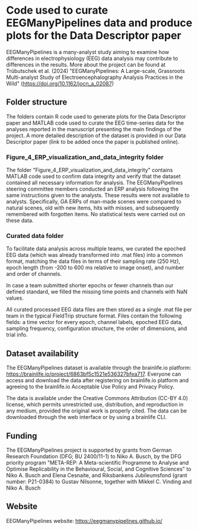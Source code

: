 # Code used to curate EEGManyPipelines data and produce plots for the Data Descriptor paper

EEGManyPipelines is a many-analyst study aiming to examine how differences in electrophysiology (EEG) data analysis may contribute to differences in the results. More about the project can be found at Trübutschek et al. (2024) "EEGManyPipelines: A Large-scale, Grassroots Multi-analyst Study of Electroencephalography Analysis Practices in the Wild" (https://doi.org/10.1162/jocn_a_02087)

## Folder structure
The folders contain R code used to generate plots for the Data Descriptor paper and MATLAB code used to curate the EEG time-series data for the analyses reported in the manuscript presenting the main findings of the project. A more detailed description of the dataset is provided in our Data Descriptor paper (link to be added once the paper is published online).

### Figure_4_ERP_visualization_and_data_integrity folder
The folder "Figure_4_ERP_visualization_and_data_integrity" contains MATLAB code used to confirm data integrity and verify that the dataset contained all necessary information for analysis. The EEGManyPipelines steering committee members conducted an ERP analysis following the same instructions given to the analysts. These results were not available to analysts. Specifically, GA ERPs of man-made scenes were compared to natural scenes, old with new items, hits with misses, and subsequently remembered with forgotten items. No statistical tests were carried out on these data. 

### Curated data folder
To facilitate data analysis across multiple teams, we curated the epoched EEG data (which was already transformed into .mat files) into a common format, matching the data files in terms of their sampling rate (250 Hz), epoch length (from -200 to 600 ms relative to image onset), and number and order of channels.

In case a team submitted shorter epochs or fewer channels than our defined standard, we filled the missing time points and channels with NaN values. 

All curated processed EEG data files are then stored as a single .mat file per team in the typical FieldTrip structure format. Files contain the following fields: a time vector for every epoch, channel labels, epoched EEG data, sampling frequency, configuration structure, the order of dimensions, and trial info.

## Dataset availability
The EEGManyPipelines dataset is available through the brainlife.io platform: https://brainlife.io/project/6863bf5c1521e536327bfea717. Everyone can access and download the data after registering on brainlife.io platform and agreeing to the brainlife.io Acceptable Use Policy and Privacy Policy. 

The data is available under the Creative Commons Attribution (CC-BY 4.0) license, which permits unrestricted use, distribution, and reproduction in any medium, provided the original work is properly cited.
The data can be downloaded through the web interface or by using a brainlife CLI. 


## Funding
The EEGManyPipelines project is supported by grants from German Research Foundation (DFG; BU 2400/11-1) to Niko A. Busch, by the DFG priority program "META-REP: A Meta-scientific Programme to Analyse and Optimise Replicability in the Behavioural, Social, and Cognitive Sciences"  to Niko A. Busch and Elena Cesnaite, and Riksbankens Jubileumsfond (grant number: P21-0384) to Gustav Nilsonne, together with Mikkel C. Vinding and Niko A. Busch

## Website
EEGManyPipelines website: https://eegmanypipelines.github.io/
